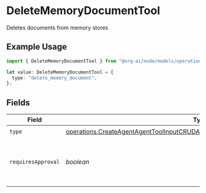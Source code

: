 # DeleteMemoryDocumentTool

Deletes documents from memory stores

## Example Usage

```typescript
import { DeleteMemoryDocumentTool } from "@orq-ai/node/models/operations";

let value: DeleteMemoryDocumentTool = {
  type: "delete_memory_document",
};
```

## Fields

| Field                                                                                                                                                                                    | Type                                                                                                                                                                                     | Required                                                                                                                                                                                 | Description                                                                                                                                                                              |
| ---------------------------------------------------------------------------------------------------------------------------------------------------------------------------------------- | ---------------------------------------------------------------------------------------------------------------------------------------------------------------------------------------- | ---------------------------------------------------------------------------------------------------------------------------------------------------------------------------------------- | ---------------------------------------------------------------------------------------------------------------------------------------------------------------------------------------- |
| `type`                                                                                                                                                                                   | [operations.CreateAgentAgentToolInputCRUDAgentsRequestRequestBodySettingsTools8Type](../../models/operations/createagentagenttoolinputcrudagentsrequestrequestbodysettingstools8type.md) | :heavy_check_mark:                                                                                                                                                                       | N/A                                                                                                                                                                                      |
| `requiresApproval`                                                                                                                                                                       | *boolean*                                                                                                                                                                                | :heavy_minus_sign:                                                                                                                                                                       | Whether this tool requires approval before execution                                                                                                                                     |